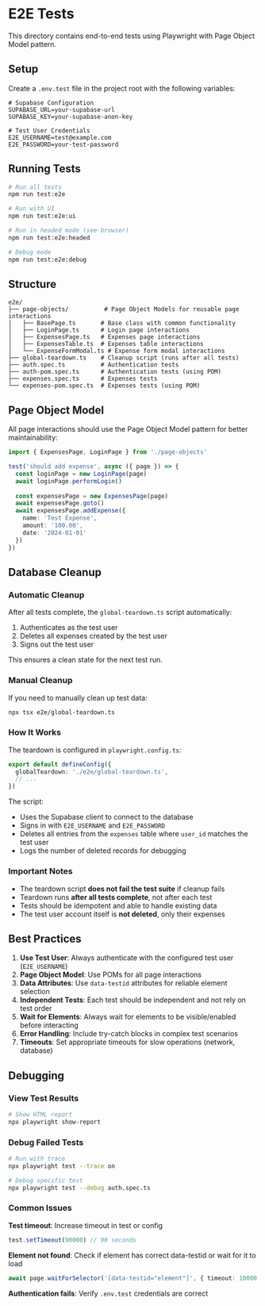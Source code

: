 # E2E Tests

This directory contains end-to-end tests using Playwright with Page Object Model pattern.

## Setup

Create a `.env.test` file in the project root with the following variables:

```env
# Supabase Configuration
SUPABASE_URL=your-supabase-url
SUPABASE_KEY=your-supabase-anon-key

# Test User Credentials
E2E_USERNAME=test@example.com
E2E_PASSWORD=your-test-password
```

## Running Tests

```bash
# Run all tests
npm run test:e2e

# Run with UI
npm run test:e2e:ui

# Run in headed mode (see browser)
npm run test:e2e:headed

# Debug mode
npm run test:e2e:debug
```

## Structure

```
e2e/
├── page-objects/          # Page Object Models for reusable page interactions
│   ├── BasePage.ts       # Base class with common functionality
│   ├── LoginPage.ts      # Login page interactions
│   ├── ExpensesPage.ts   # Expenses page interactions
│   ├── ExpensesTable.ts  # Expenses table interactions
│   └── ExpenseFormModal.ts # Expense form modal interactions
├── global-teardown.ts    # Cleanup script (runs after all tests)
├── auth.spec.ts          # Authentication tests
├── auth-pom.spec.ts      # Authentication tests (using POM)
├── expenses.spec.ts      # Expenses tests
└── expenses-pom.spec.ts  # Expenses tests (using POM)
```

## Page Object Model

All page interactions should use the Page Object Model pattern for better maintainability:

```typescript
import { ExpensesPage, LoginPage } from './page-objects'

test('should add expense', async ({ page }) => {
  const loginPage = new LoginPage(page)
  await loginPage.performLogin()
  
  const expensesPage = new ExpensesPage(page)
  await expensesPage.goto()
  await expensesPage.addExpense({
    name: 'Test Expense',
    amount: '100.00',
    date: '2024-01-01'
  })
})
```

## Database Cleanup

### Automatic Cleanup

After all tests complete, the `global-teardown.ts` script automatically:

1. Authenticates as the test user
2. Deletes all expenses created by the test user
3. Signs out the test user

This ensures a clean state for the next test run.

### Manual Cleanup

If you need to manually clean up test data:

```bash
npx tsx e2e/global-teardown.ts
```

### How It Works

The teardown is configured in `playwright.config.ts`:

```typescript
export default defineConfig({
  globalTeardown: './e2e/global-teardown.ts',
  // ...
})
```

The script:
- Uses the Supabase client to connect to the database
- Signs in with `E2E_USERNAME` and `E2E_PASSWORD`
- Deletes all entries from the `expenses` table where `user_id` matches the test user
- Logs the number of deleted records for debugging

### Important Notes

- The teardown script **does not fail the test suite** if cleanup fails
- Teardown runs **after all tests complete**, not after each test
- Tests should be idempotent and able to handle existing data
- The test user account itself is **not deleted**, only their expenses

## Best Practices

1. **Use Test User**: Always authenticate with the configured test user (`E2E_USERNAME`)
2. **Page Object Model**: Use POMs for all page interactions
3. **Data Attributes**: Use `data-testid` attributes for reliable element selection
4. **Independent Tests**: Each test should be independent and not rely on test order
5. **Wait for Elements**: Always wait for elements to be visible/enabled before interacting
6. **Error Handling**: Include try-catch blocks in complex test scenarios
7. **Timeouts**: Set appropriate timeouts for slow operations (network, database)

## Debugging

### View Test Results

```bash
# Show HTML report
npx playwright show-report
```

### Debug Failed Tests

```bash
# Run with trace
npx playwright test --trace on

# Debug specific test
npx playwright test --debug auth.spec.ts
```

### Common Issues

**Test timeout**: Increase timeout in test or config
```typescript
test.setTimeout(90000) // 90 seconds
```

**Element not found**: Check if element has correct data-testid or wait for it to load
```typescript
await page.waitForSelector('[data-testid="element"]', { timeout: 10000 })
```

**Authentication fails**: Verify `.env.test` credentials are correct

